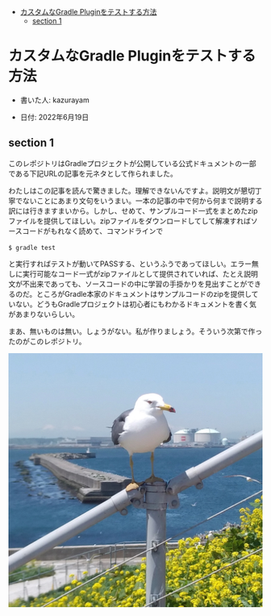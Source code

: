 -   [カスタムなGradle Pluginをテストする方法](#カスタムなgradle-pluginをテストする方法)
    -   [section 1](#section-1)

# カスタムなGradle Pluginをテストする方法

-   書いた人: kazurayam

-   日付: 2022年6月19日

## section 1

このレポジトリはGradleプロジェクトが公開している公式ドキュメントの一部である下記URLの記事を元ネタとして作られました。

わたしはこの記事を読んで驚きました。理解できないんですよ。説明文が懇切丁寧でないことにあまり文句をいうまい。一本の記事の中で何から何まで説明する訳には行きますまいから。しかし、せめて、サンプルコード一式をまとめたzipファイルを提供してほしい。zipファイルをダウンロードしてして解凍すればソースコードがもれなく読めて、コマンドラインで

`$ gradle test`

と実行すればテストが動いてPASSする、というふうであってほしい。エラー無しに実行可能なコード一式がzipファイルとして提供されていれば、たとえ説明文が不出来であっても、ソースコードの中に学習の手掛かりを見出すことができるのだ。ところがGradle本家のドキュメントはサンプルコードのzipを提供していない。どうもGradleプロジェクトは初心者にもわかるドキュメントを書く気があまりないらしい。

まあ、無いものは無い。しょうがない。私が作りましょう。そういう次第で作ったのがこのレポジトリ。

![umineko 1960x1960](../images/umineko-1960x1960.jpeg)
